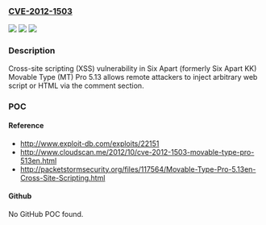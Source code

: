 ### [CVE-2012-1503](https://cve.mitre.org/cgi-bin/cvename.cgi?name=CVE-2012-1503)
![](https://img.shields.io/static/v1?label=Product&message=n%2Fa&color=blue)
![](https://img.shields.io/static/v1?label=Version&message=n%2Fa&color=blue)
![](https://img.shields.io/static/v1?label=Vulnerability&message=n%2Fa&color=brighgreen)

### Description

Cross-site scripting (XSS) vulnerability in Six Apart (formerly Six Apart KK) Movable Type (MT) Pro 5.13 allows remote attackers to inject arbitrary web script or HTML via the comment section.

### POC

#### Reference
- http://www.exploit-db.com/exploits/22151
- http://www.cloudscan.me/2012/10/cve-2012-1503-movable-type-pro-513en.html
- http://packetstormsecurity.org/files/117564/Movable-Type-Pro-5.13en-Cross-Site-Scripting.html

#### Github
No GitHub POC found.

